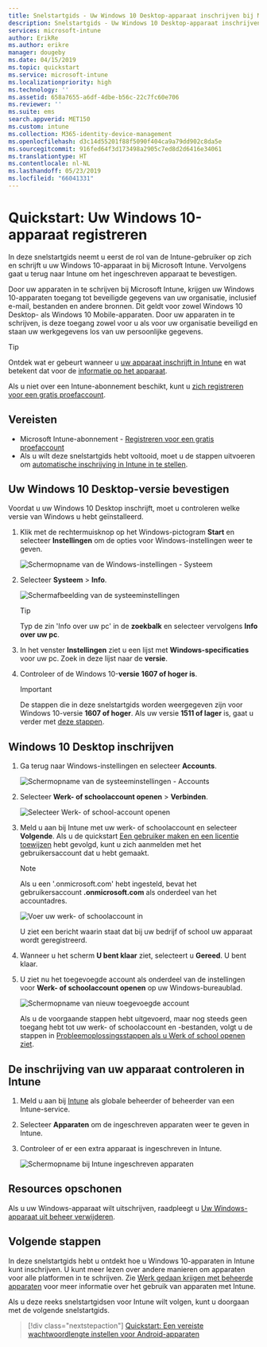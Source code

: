 ```yaml
---
title: Snelstartgids - Uw Windows 10 Desktop-apparaat inschrijven bij Microsoft Intune
description: Snelstartgids - Uw Windows 10 Desktop-apparaat inschrijven bij Microsoft Intune via de bedrijfsportal.
services: microsoft-intune
author: ErikRe
ms.author: erikre
manager: dougeby
ms.date: 04/15/2019
ms.topic: quickstart
ms.service: microsoft-intune
ms.localizationpriority: high
ms.technology: ''
ms.assetid: 658a7655-a6df-4dbe-b56c-22c7fc60e706
ms.reviewer: ''
ms.suite: ems
search.appverid: MET150
ms.custom: intune
ms.collection: M365-identity-device-management
ms.openlocfilehash: d3c14d55201f88f5090f404ca9a79dd902c8da5e
ms.sourcegitcommit: 916fed64f3d173498a2905c7ed8d2d6416e34061
ms.translationtype: HT
ms.contentlocale: nl-NL
ms.lasthandoff: 05/23/2019
ms.locfileid: "66041331"
---
```

# <a name="quickstart-enroll-your-windows-10-device"></a>Quickstart: Uw Windows 10-apparaat registreren

In deze snelstartgids neemt u eerst de rol van de Intune-gebruiker op zich en schrijft u uw Windows 10-apparaat in bij Microsoft Intune. Vervolgens gaat u terug naar Intune om het ingeschreven apparaat te bevestigen.

Door uw apparaten in te schrijven bij Microsoft Intune, krijgen uw Windows 10-apparaten toegang tot beveiligde gegevens van uw organisatie, inclusief e-mail, bestanden en andere bronnen. Dit geldt voor zowel Windows 10 Desktop- als Windows 10 Mobile-apparaten. Door uw apparaten in te schrijven, is deze toegang zowel voor u als voor uw organisatie beveiligd en staan uw werkgegevens los van uw persoonlijke gegevens.

> [!TIP]
> Ontdek wat er gebeurt wanneer u [uw apparaat inschrijft in Intune](/intune-user-help/what-happens-if-you-install-the-company-portal-app-and-enroll-your-device-in-intune-windows) en wat betekent dat voor de [informatie op het apparaat](/intune-user-help/what-info-can-your-company-see-when-you-enroll-your-device-in-intune).

Als u niet over een Intune-abonnement beschikt, kunt u [zich registreren voor een gratis proefaccount](free-trial-sign-up.md).

## <a name="prerequisites"></a>Vereisten

- Microsoft Intune-abonnement - [Registreren voor een gratis proefaccount](free-trial-sign-up.md)
- Als u wilt deze snelstartgids hebt voltooid, moet u de stappen uitvoeren om [automatische inschrijving in Intune in te stellen](quickstart-setup-auto-enrollment.md).

## <a name="confirm-your-windows-10-desktop-version"></a>Uw Windows 10 Desktop-versie bevestigen

Voordat u uw Windows 10 Desktop inschrijft, moet u controleren welke versie van Windows u hebt geïnstalleerd.

1. Klik met de rechtermuisknop op het Windows-pictogram **Start** en selecteer **Instellingen** om de opties voor Windows-instellingen weer te geven.

   ![Schermopname van de Windows-instellingen - Systeem](media/quickstart-enroll-windows-device/quickstart-enroll-windows-device-01.png)

2. Selecteer **Systeem** > **Info**. 

   ![Schermafbeelding van de systeeminstellingen](media/quickstart-enroll-windows-device/quickstart-enroll-windows-device-02.png)

    > [!TIP]
    > Typ de zin 'Info over uw pc' in de **zoekbalk** en selecteer vervolgens **Info over uw pc**.

3. In het venster **Instellingen** ziet u een lijst met **Windows-specificaties** voor uw pc. Zoek in deze lijst naar de **versie**.

4. Controleer of de Windows 10-**versie** **1607 of hoger is**.

    > [!IMPORTANT]
    > De stappen die in deze snelstartgids worden weergegeven zijn voor Windows 10-versie **1607 of hoger**. Als uw versie **1511 of lager** is, gaat u verder met [deze stappen](/intune-user-help/enroll-windows-10-device).  

## <a name="enroll-windows-10-desktop"></a>Windows 10 Desktop inschrijven

1. Ga terug naar Windows-instellingen en selecteer **Accounts**.

   ![Schermopname van de systeeminstellingen - Accounts](media/quickstart-enroll-windows-device/quickstart-enroll-windows-device-03.png)

2. Selecteer **Werk- of schoolaccount openen** > **Verbinden**.

    ![Selecteer Werk- of school-account openen](media/quickstart-enroll-windows-device/quickstart-enroll-windows-device-04.png)

3. Meld u aan bij Intune met uw werk- of schoolaccount en selecteer **Volgende**. Als u de quickstart [Een gebruiker maken en een licentie toewijzen](quickstart-create-user.md) hebt gevolgd, kunt u zich aanmelden met het gebruikersaccount dat u hebt gemaakt.

    > [!NOTE]
    > Als u een '.onmicrosoft.com' hebt ingesteld, bevat het gebruikersaccount **.onmicrosoft.com** als onderdeel van het accountadres. 

   ![Voer uw werk- of schoolaccount in](media/quickstart-enroll-windows-device/quickstart-enroll-windows-device-05.png)

    U ziet een bericht waarin staat dat bij uw bedrijf of school uw apparaat wordt geregistreerd.

4. Wanneer u het scherm **U bent klaar** ziet, selecteert u **Gereed**. U bent klaar.

5. U ziet nu het toegevoegde account als onderdeel van de instellingen voor **Werk- of schoolaccount openen** op uw Windows-bureaublad.

   ![Schermopname van nieuw toegevoegde account](media/quickstart-enroll-windows-device/quickstart-enroll-windows-device-06.png)

    Als u de voorgaande stappen hebt uitgevoerd, maar nog steeds geen toegang hebt tot uw werk- of schoolaccount en -bestanden, volgt u de stappen in [Probleemoplossingsstappen als u Werk of school openen ziet](/intune-user-help/troubleshoot-your-windows-10-device-windows#troubleshooting-steps-to-follow-if-you-see-access-work-or-school).

## <a name="confirm-your-device-enrollment-in-intune"></a>De inschrijving van uw apparaat controleren in Intune

1. Meld u aan bij [Intune](https://aka.ms/intuneportal) als globale beheerder of beheerder van een Intune-service.
2. Selecteer **Apparaten** om de ingeschreven apparaten weer te geven in Intune.
3. Controleer of er een extra apparaat is ingeschreven in Intune.

   ![Schermopname bij Intune ingeschreven apparaten](media/quickstart-enroll-windows-device/quickstart-enroll-windows-device-07.png)

## <a name="clean-up-resources"></a>Resources opschonen

Als u uw Windows-apparaat wilt uitschrijven, raadpleegt u [Uw Windows-apparaat uit beheer verwijderen](/intune-user-help/unenroll-your-device-from-intune-windows).

## <a name="next-steps"></a>Volgende stappen

In deze snelstartgids hebt u ontdekt hoe u Windows 10-apparaten in Intune kunt inschrijven. U kunt meer lezen over andere manieren om apparaten voor alle platformen in te schrijven. Zie [Werk gedaan krijgen met beheerde apparaten](/intune-user-help/use-managed-devices-to-get-work-done) voor meer informatie over het gebruik van apparaten met Intune.

Als u deze reeks snelstartgidsen voor Intune wilt volgen, kunt u doorgaan met de volgende snelstartgids.

> [!div class="nextstepaction"]
> [Quickstart: Een vereiste wachtwoordlengte instellen voor Android-apparaten](quickstart-set-password-length-android.md)
